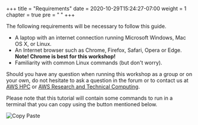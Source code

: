+++
title = "Requirements"
date = 2020-10-29T15:24:27-07:00
weight = 1
chapter = true
pre = "<b> </b>"
+++

The following requirements will be necessary to follow this guide.

- A laptop with an internet connection running Microsoft Windows, Mac OS X, or Linux.
- An Internet browser such as Chrome, Firefox, Safari, Opera or Edge. **Note! Chrome is best for this workshop!**
- Familiarity with common Linux commands (but don't worry).


Should you have any question when running this workshop as a group or on your own, do not hesitate to ask a question in the forum or to contact us at [AWS HPC](https://aws.amazon.com/hpc/) or [AWS Research and Technical Computing](https://aws.amazon.com/government-education/research-and-technical-computing).

Please note that this tutorial will contain some commands to run in a terminal that you can copy using the button mentioned below.

![Copy Paste](/images/introductory-steps/copy-paste.png)
